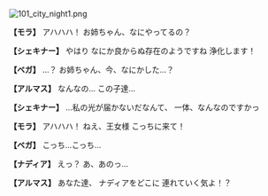 
![101_city_night1.png](../images/backgrounds/101_city_night1.png)

**【モラ】**
アハハハ！
お姉ちゃん、なにやってるの？

**【シェキナー】**
やはり
なにか良からぬ存在のようですね
浄化します！

**【ベガ】**
…？
お姉ちゃん、今、なにかした…？

**【アルマス】**
なんなの…
この子達…

**【シェキナー】**
…私の光が届かないだなんて、
一体、なんなのですかっ

**【モラ】**
アハハハ！
ねえ、王女様
こっちに来て！

**【ベガ】**
こっち…こっち…

**【ナディア】**
えっ？
あ、あのっ…

**【アルマス】**
あなた達、
ナディアをどこに
連れていく気よ！？